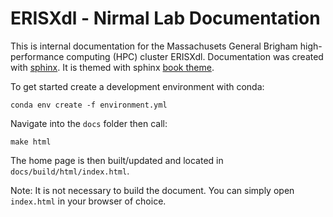 # ERISXdl - Nirmal Lab Documentation
This is internal documentation for the Massachusets General Brigham high-performance computing (HPC) cluster ERISXdl. Documentation was created with [sphinx](https://www.sphinx-doc.org/en/master/). It is themed with sphinx [book theme](https://sphinx-book-theme.readthedocs.io/en/stable/). 

To get started create a development environment with conda:

```
conda env create -f environment.yml
```

Navigate into the `docs` folder then call:

```
make html
```

The home page is then built/updated and located in `docs/build/html/index.html`. 

Note: It is not necessary to build the document. You can simply open `index.html` in your browser of choice. 
